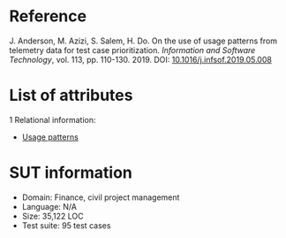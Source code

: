 # Reference

J. Anderson, M. Azizi, S. Salem, H. Do. On the use of usage patterns from telemetry data for test case prioritization. *Information and Software Technology*, vol. 113, pp. 110-130. 2019. DOI: [10.1016/j.infsof.2019.05.008](https://www.doi.org/10.1016/j.infsof.2019.05.008)

# List of attributes

1 Relational information:
* [Usage patterns](../../attributes/relational/program/usage-patterns.md)

# SUT information

* Domain: Finance, civil project management
* Language: N/A
* Size: 35,122 LOC
* Test suite: 95 test cases